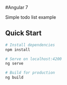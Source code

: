 #Angular 7

Simple todo list example

## Quick Start

```bash
# Install dependencies
npm install

# Serve on localhost:4200
ng serve

# Build for production
ng build
```

